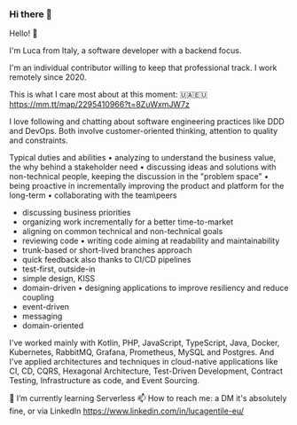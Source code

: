 ### Hi there 👋

Hello! 👋

I'm Luca from Italy, a software developer with a backend focus.

I'm an individual contributor willing to keep that professional track. I work remotely since 2020.

This is what I care most about at this moment: 🇺🇦🇪🇺 https://mm.tt/map/2295410966?t=8ZuWxmJW7z

I love following and chatting about software engineering practices like DDD and DevOps. Both involve customer-oriented thinking, attention to quality and constraints.

Typical duties and abilities 
• analyzing to understand the business value, the why behind a stakeholder need
• discussing ideas and solutions with non-technical people, keeping the discussion in the "problem space"
• being proactive in incrementally improving the product and platform for the long-term
• collaborating with the team\peers
 - discussing business priorities
 - organizing work incrementally for a better time-to-market
 - aligning on common technical and non-technical goals
 - reviewing code
• writing code aiming at readability and maintainability
  - trunk-based or short-lived branches approach
  - quick feedback also thanks to CI/CD pipelines
  - test-first, outside-in
  - simple design, KISS
  - domain-driven
• designing applications to improve resiliency and reduce coupling
  - event-driven
  - messaging
  - domain-oriented

I've worked mainly with Kotlin, PHP, JavaScript, TypeScript, Java, Docker, Kubernetes, RabbitMQ, Grafana, Prometheus, MySQL and Postgres.
And I've applied architectures and techniques in cloud-native applications like CI, CD, CQRS, Hexagonal Architecture, Test-Driven Development, Contract Testing, Infrastructure as code, and Event Sourcing.

🌱 I’m currently learning Serverless
📫 How to reach me: a DM it's absolutely fine, or via LinkedIn https://www.linkedin.com/in/lucagentile-eu/

